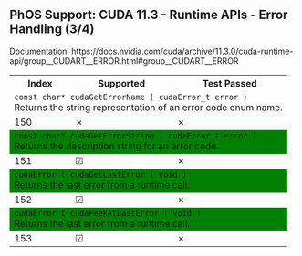 <h2>PhOS Support: CUDA 11.3 - Runtime APIs - Error Handling (3/4)</h2>

<p>
Documentation: https://docs.nvidia.com/cuda/archive/11.3.0/cuda-runtime-api/group__CUDART__ERROR.html#group__CUDART__ERROR

<table>
<tr>
<th>Index</th>
<th>Supported</th>
<th>Test Passed</th>
</tr>

<tr>
<td colspan=3>
<code>const char* cudaGetErrorName ( cudaError_t error )</code><br>
Returns the string representation of an error code enum name.
</td>
</tr>
<tr>
<td>150</td>
<td>✗</td>
<td>✗</td>
</tr>

<tr style="background-color:green;">
<td colspan=3>
<code>const char* cudaGetErrorString ( cudaError_t error )</code><br>
Returns the description string for an error code.
</td>
</tr>
<tr>
<td>151</td>
<td>☑</td>
<td>✗</td>
</tr>

<tr style="background-color:green;">
<td colspan=3>
<code>cudaError_t cudaGetLastError ( void )</code><br>
Returns the last error from a runtime call.
</td>
</tr>
<tr>
<td>152</td>
<td>☑</td>
<td>✗</td>
</tr>

<tr style="background-color:green;">
<td colspan=3>
<code>cudaError_t cudaPeekAtLastError ( void )</code><br>
Returns the last error from a runtime call.
</td>
</tr>
<tr>
<td>153</td>
<td>☑</td>
<td>✗</td>
</tr>
</table>
